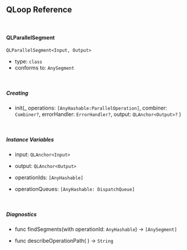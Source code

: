 
## QLoop Reference

<br />

#### QLParallelSegment

`QLParallelSegment<Input, Output>`

- type: `class`
- conforms to: `AnySegment`

<br />

##### Creating

- init(_ operations: `[AnyHashable:ParallelOperation]`, combiner: `Combiner?`, errorHandler: `ErrorHandler?`, output: `QLAnchor<Output>?` )


<br />

##### Instance Variables

- input: `QLAnchor<Input>`

- output: `QLAnchor<Output>`

- operationIds: `[AnyHashable]`

- operationQueues: `[AnyHashable: DispatchQueue]`


<br />

##### Diagnostics

- func findSegments(with operationId: `AnyHashable`) -> `[AnySegment]`

- func describeOperationPath( ) -> `String`
